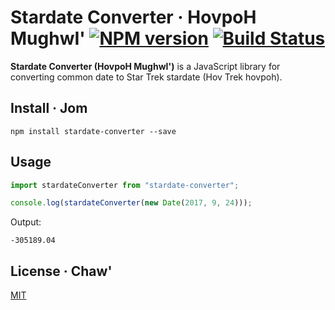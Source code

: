 # Stardate Converter · HovpoH MughwI' [![NPM version](https://img.shields.io/npm/v/stardate-converter.svg)](https://npmjs.com/package/stardate-converter) [![Build Status](https://travis-ci.org/zeroturnaround/stardate-converter.svg?branch=master)](https://travis-ci.org/zeroturnaround/stardate-converter)

**Stardate Converter (HovpoH MughwI')** is a JavaScript library for converting common date to Star Trek stardate (Hov Trek hovpoh).

## Install · Jom

```
npm install stardate-converter --save
```

## Usage

```js
import stardateConverter from "stardate-converter";

console.log(stardateConverter(new Date(2017, 9, 24)));
```

Output:

```
-305189.04
```

## License · Chaw'

[MIT](https://github.com/zeroturnaround/stardate-converter/blob/master/LICENSE)

